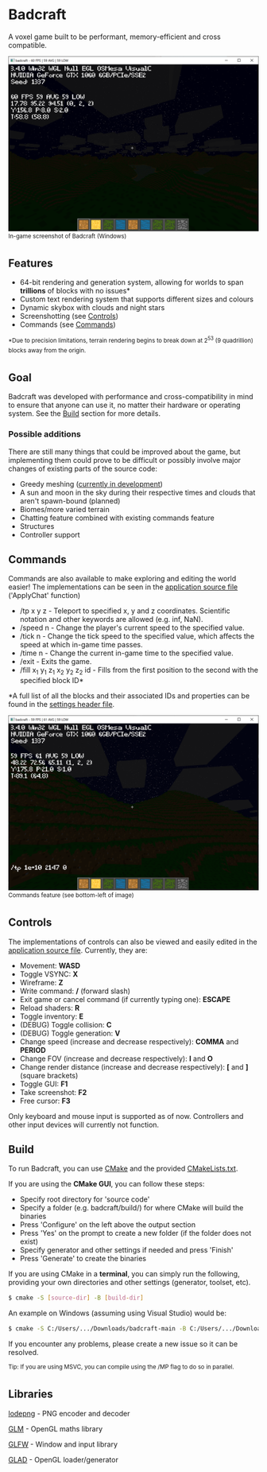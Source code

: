 # Badcraft
A voxel game built to be performant, memory-efficient and cross compatible.

<img src="markdown/main.png"/>
<sup>In-game screenshot of Badcraft (Windows)</sup>

## Features
- 64-bit rendering and generation system, allowing for worlds to span **trillions** of blocks with no issues*
- Custom text rendering system that supports different sizes and colours
- Dynamic skybox with clouds and night stars
- Screenshotting (see [Controls](https://github.com/mahdialmusaad/badcraft/tree/main?tab=readme-ov-file#controls))
- Commands (see [Commands](https://github.com/mahdialmusaad/badcraft/tree/main?tab=readme-ov-file#commands))

<sup>\*Due to precision limitations, terrain rendering begins to break down at 2<sup>53</sup> (9 quadrillion) blocks away from the origin.</sup>

## Goal
Badcraft was developed with performance and cross-compatibility in mind to ensure that anyone can use it, no matter their hardware or operating system.
See the [Build](ttps://github.com/mahdialmusaad/badcraft/tree/main?tab=readme-ov-file#build) section for more details.

### Possible additions
There are still many things that could be improved about the game, but implementing them could prove to be difficult or possibly involve major changes of existing parts of the source code:
- Greedy meshing ([currently in development](https://github.com/mahdialmusaad/badcraft/blob/main/src/World/Chunk.cpp))
- A sun and moon in the sky during their respective times and clouds that aren't spawn-bound (planned)
- Biomes/more varied terrain
- Chatting feature combined with existing commands feature
- Structures
- Controller support

## Commands
Commands are also available to make exploring and editing the world easier! The implementations can be seen in the [application source file](https://github.com/mahdialmusaad/badcraft/blob/main/src/Utility/Application.cpp) ('ApplyChat' function)
- /tp x y z - Teleport to specified x, y and z coordinates. Scientific notation and other keywords are allowed (e.g. inf, NaN).
- /speed n - Change the player's current speed to the specified value.
- /tick n - Change the tick speed to the specified value, which affects the speed at which in-game time passes.
- /time n - Change the current in-game time to the specified value.
- /exit - Exits the game.
- /fill x<sub>1</sub> y<sub>1</sub> z<sub>1</sub>  x<sub>2</sub> y<sub>2</sub> z<sub>2</sub> id - Fills from the first position to the second with the specified block ID*

\*A full list of all the blocks and their associated IDs and properties can be found in the [settings header file](https://github.com/mahdialmusaad/badcraft/blob/main/src/World/Generation/Settings.hpp).

<img src="markdown/cmd.png"></img>
<sup>Commands feature (see bottom-left of image)</sup>

## Controls
The implementations of controls can also be viewed and easily edited in the [application source file](https://github.com/mahdialmusaad/badcraft/blob/main/src/Utility/Application.cpp). Currently, they are:
- Movement: **WASD**
- Toggle VSYNC: **X**
- Wireframe: **Z**
- Write command: **/** (forward slash)
- Exit game or cancel command (if currently typing one): **ESCAPE**
- Reload shaders: **R**
- Toggle inventory: **E**
- (DEBUG) Toggle collision: **C**
- (DEBUG) Toggle generation: **V**
- Change speed (increase and decrease respectively): **COMMA** and **PERIOD**
- Change FOV (increase and decrease respectively): **I** and **O**
- Change render distance (increase and decrease respectively): **[** and **]** (square brackets)
- Toggle GUI: **F1**
- Take screenshot: **F2**
- Free cursor: **F3**

Only keyboard and mouse input is supported as of now. Controllers and other input devices will currently not function.

## Build
To run Badcraft, you can use [CMake](https://cmake.org/) and the provided [CMakeLists.txt](https://github.com/mahdialmusaad/badcraft/blob/main/CMakeLists.txt).

If you are using the **CMake GUI**, you can follow these steps:
- Specify root directory for 'source code'
- Specify a folder (e.g. badcraft/build/) for where CMake will build the binaries
- Press 'Configure' on the left above the output section
- Press 'Yes' on the prompt to create a new folder (if the folder does not exist)
- Specify generator and other settings if needed and press 'Finish'
- Press 'Generate' to create the binaries

If you are using CMake in a **terminal**, you can simply run the following, providing your own directories and other settings (generator, toolset, etc).

```bash
$ cmake -S [source-dir] -B [build-dir]
```

An example on Windows (assuming using Visual Studio) would be:

```bash
$ cmake -S C:/Users/.../Downloads/badcraft-main -B C:/Users/.../Downloads/badcraft-main/build -G "Visual Studio 17 2022"
```

If you encounter any problems, please create a new issue so it can be resolved.

<sup>Tip: If you are using MSVC, you can compile using the /MP flag to do so in parallel.</sup>

## Libraries
[lodepng](https://github.com/lvandeve/lodepng) - PNG encoder and decoder

[GLM](https://github.com/icaven/glm) - OpenGL maths library

[GLFW](https://github.com/glfw/glfw) - Window and input library

[GLAD](https://github.com/Dav1dde/glad) - OpenGL loader/generator
